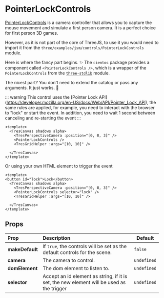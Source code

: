 # PointerLockControls

[PointerLockControls](https://threejs.org/docs/index.html?q=pointe#examples/en/controls/PointerLockControls) is a camera controller that allows you to capture the mouse movement and simulate a first person camera. It is a perfect choice for first person 3D games.

However, as it is not part of the core of ThreeJS, to use it you would need to import it from the `three/examples/jsm/controls/PointerLockControls` module.

Here is where the fancy part begins. ✨
The `cientos` package provides a component called `<PointerLockControls />`, which is a wrapper of the `PointerLockControls` from the [`three-stdlib`](https://github.com/pmndrs/three-stdlib) module.

The nicest part? You don't need to extend the catalog or pass any arguments.
It just works. 💯

::: warning
This control uses the [Pointer Lock API] (https://developer.mozilla.org/en-US/docs/Web/API/Pointer_Lock_API), the same rules are applied, for example, you need to interact with the browser to "lock" or start the event.
In addition, you need to wait 1 second between canceling and re-starting the event
:::

```vue{3}
<template>
  <TresCanvas shadows alpha>
    <TresPerspectiveCamera :position="[0, 0, 3]" />
    <PointerLockControls />
    <TresGridHelper :args="[10, 10]" />

  </TresCanvas>
</template>
```
Or using your own HTML element to trigger the event

```vue{3}
<template>
<button id="lock">Lock</button>
  <TresCanvas shadows alpha>
    <TresPerspectiveCamera :position="[0, 0, 3]" />
    <PointerLockControls selector="lock" />
    <TresGridHelper :args="[10, 10]" />

  </TresCanvas>
</template>
```

## Props

| Prop              | Description                                                                                                      | Default     |
| :---------------- | :--------------------------------------------------------------------------------------------------------------- | ----------- |
| **makeDefault**   | If `true`, the controls will be set as the default controls for the scene.                                       | `false`     |
| **camera**        | The camera to control.                                                                                           | `undefined` |
| **domElement**    | The dom element to listen to.                                                                                    | `undefined` |
| **selector** | Accept an id element as string, if it is set, the new element will be used as the trigger | `undefined`     |
